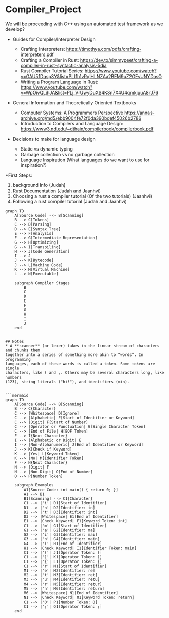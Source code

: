 # Compiler_Project

We will be proceeding with C++
using an automated test framework as we develop?

* Guides for Compiler/Interpreter Design
  - Crafting Interpreters: https://timothya.com/pdfs/crafting-interpreters.pdf
  - Crafting a Compiler in Rust: https://dev.to/simmypeet/crafting-a-compiler-in-rust-syntactic-analysis-5dia
  - Rust Compiler Tutorial Series: https://www.youtube.com/watch?v=GAU51Dqsp3Y&list=PLI1h1vRqlHLNZAa2BEM9uZ2GEvUNYDasO
  - Writing a Program Language in Rust: https://www.youtube.com/watch?v=WpOivQLjhJA&list=PLj_VrUwyDuXS4K3n7X4U4qmkjpuA8rJ76


* General Information and Theoretically Oriented Textbooks  
  - Computer Systems: A Programmers Perspective https://annas-archive.org/md5/ebb9004fe72f0da390bdef45026b2786
  - Introduction to Compilers and Language Design: https://www3.nd.edu/~dthain/compilerbook/compilerbook.pdf


* Decisions to make for language design
  - Static vs dynamic typing
  - Garbage collection vs no garbage collection
  - Language Inspiration (What languages do we want to use for inspiration?)



*First Steps:

1) background Info (Judah)
2) Rust Documentation (Judah and Jaanhvi)
3) Choosing a rust a compiler tutorial (Of the two tutorials) (Jaanhvi)
4) Following a rust compiler tutorial (Judah and Jaanhvi)

 
```mermaid
graph TD
    A[Source Code] --> B[Scanning]
    B --> C[Tokens]
    C --> D[Parsing]
    D --> E[Syntax Tree]
    E --> F[Analysis]
    F --> G[Intermediate Representation]
    G --> H[Optimizing]
    G --> I[Transpiling]
    H --> J[Code Generation]
    I --> J
    J --> K[Bytecode]
    J --> L[Machine Code]
    K --> M[Virtual Machine]
    L --> N[Executable]

    subgraph Compiler Stages
        B
        C
        D
        E
        F
        G
        H
        I
        J
    end


## Notes
* A **scanner** (or lexer) takes in the linear stream of characters and chunks them
together into a series of something more akin to “words”. In programming
languages, each of these words is called a token. Some tokens are single
characters, like ( and ,. Others may be several characters long, like numbers
(123), string literals ("hi!"), and identifiers (min).


```mermaid
graph TD
    A[Source Code] --> B[Scanning]
    B --> C{Character}
    C --> |Whitespace| D[Ignore]
    C --> |Alphabetic| E[Start of Identifier or Keyword]
    C --> |Digit| F[Start of Number]
    C --> |Operator or Punctuation| G[Single Character Token]
    C --> |End of File| H[EOF Token]
    E --> I{Next Character}
    I --> |Alphabetic or Digit| E
    I --> |Non-Alphanumeric| J[End of Identifier or Keyword]
    J --> K[Check if Keyword]
    K --> |Yes| L[Keyword Token]
    K --> |No| M[Identifier Token]
    F --> N{Next Character}
    N --> |Digit| F
    N --> |Non-Digit| O[End of Number]
    O --> P[Number Token]

    subgraph Examples
        A1[Source Code: int main() { return 0; }]
        A1 --> B1
        B1[Scanning] --> C1{Character}
        C1 --> |'i'| D1[Start of Identifier]
        D1 --> |'n'| D2[Identifier: in]
        D2 --> |'t'| D3[Identifier: int]
        D3 --> |Whitespace| E1[End of Identifier]
        E1 --> |Check Keyword| F1[Keyword Token: int]
        C1 --> |'m'| G1[Start of Identifier]
        G1 --> |'a'| G2[Identifier: ma]
        G2 --> |'i'| G3[Identifier: mai]
        G3 --> |'n'| G4[Identifier: main]
        G4 --> |'('| H1[End of Identifier]
        H1 --> |Check Keyword| I1[Identifier Token: main]
        C1 --> |'('| J1[Operator Token: (]
        C1 --> |')'| K1[Operator Token: )]
        C1 --> |'{'| L1[Operator Token: {]
        C1 --> |'r'| M1[Start of Identifier]
        M1 --> |'e'| M2[Identifier: re]
        M2 --> |'t'| M3[Identifier: ret]
        M3 --> |'u'| M4[Identifier: retu]
        M4 --> |'r'| M5[Identifier: retur]
        M5 --> |'n'| M6[Identifier: return]
        M6 --> |Whitespace| N1[End of Identifier]
        N1 --> |Check Keyword| O1[Keyword Token: return]
        C1 --> |'0'| P1[Number Token: 0]
        C1 --> |';'| Q1[Operator Token: ;]
    end
